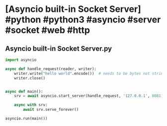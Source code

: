 # [Asyncio built-in Socket Server] #python #python3 #asyncio #server #socket #web #http

## Asyncio built-in Socket Server.py

```python
import asyncio

async def handle_request(reader, writer):
    writer.write("hello world".encode())  # needs to be bytes not string
    writer.close()


async def main():
    srv = await asyncio.start_server(handle_request, '127.0.0.1', 8081)

    async with srv:
        await srv.serve_forever()

asyncio.run(main())
```

